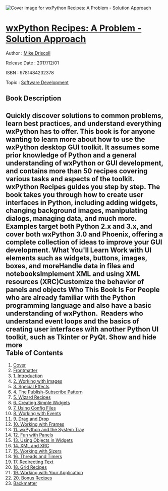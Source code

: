 ![Cover image for wxPython Recipes: A Problem - Solution Approach](https://imgdetail.ebookreading.net/cover/cover/20200215/EB9781484232378.jpg)

[wxPython Recipes: A Problem - Solution Approach](https://ebookreading.net/view/book/wxPython+Recipes%3A+A+Problem+-+Solution+Approach-EB9781484232378_1.html "wxPython Recipes: A Problem - Solution Approach")
====================================================================================================================

Author : [Mike Driscoll](https://ebookreading.net/search/author/Mike+Driscoll)

Release Date : 2017/12/01

ISBN : 9781484232378

Topic : [Software Development](https://ebookreading.net/search/category/software-development)

Book Description
-----------------

 Quickly discover solutions to common problems, learn best practices, and understand everything wxPython has to offer. This book is for anyone wanting to learn more about how to use the wxPython desktop GUI toolkit. It assumes some prior knowledge of Python and a general understanding of wxPython or GUI development, and contains more than 50 recipes covering various tasks and aspects of the toolkit.
wxPython Recipes guides you step by step. The book takes you through how to create user interfaces in Python, including adding widgets, changing background images, manipulating dialogs, managing data, and much more. Examples target both Python 2.x and 3.x, and cover both wxPython 3.0 and Phoenix, offering a complete collection of ideas to improve your GUI development.
What You'll Learn
Work with UI elements such as widgets, buttons, images, boxes, and moreHandle data in files and notebooksImplement XML and using XML resources (XRC)Customize the behavior of panels and objects Who This Book Is For
People who are already familiar with the Python programming language and also have a basic understanding of wxPython. 
Readers who understand event loops and the basics of creating user interfaces with another Python UI toolkit, such as Tkinter or PyQt.
        Show and hide more                
Table of Contents
-----------------

1. [Cover](https://ebookreading.net/view/book/wxPython+Recipes%3A+A+Problem+-+Solution+Approach-EB9781484232378_1.html)
1. [Frontmatter](https://ebookreading.net/view/book/wxPython+Recipes%3A+A+Problem+-+Solution+Approach-EB9781484232378_2.html)
1. [1. Introduction](https://ebookreading.net/view/book/wxPython+Recipes%3A+A+Problem+-+Solution+Approach-EB9781484232378_3.html)
1. [2. Working with Images](https://ebookreading.net/view/book/wxPython+Recipes%3A+A+Problem+-+Solution+Approach-EB9781484232378_4.html)
1. [3. Special Effects](https://ebookreading.net/view/book/wxPython+Recipes%3A+A+Problem+-+Solution+Approach-EB9781484232378_5.html)
1. [4. The Publish–Subscribe Pattern](https://ebookreading.net/view/book/wxPython+Recipes%3A+A+Problem+-+Solution+Approach-EB9781484232378_6.html)
1. [5. Wizard Recipes](https://ebookreading.net/view/book/wxPython+Recipes%3A+A+Problem+-+Solution+Approach-EB9781484232378_7.html)
1. [6. Creating Simple Widgets](https://ebookreading.net/view/book/wxPython+Recipes%3A+A+Problem+-+Solution+Approach-EB9781484232378_8.html)
1. [7. Using Config Files](https://ebookreading.net/view/book/wxPython+Recipes%3A+A+Problem+-+Solution+Approach-EB9781484232378_9.html)
1. [8. Working with Events](https://ebookreading.net/view/book/wxPython+Recipes%3A+A+Problem+-+Solution+Approach-EB9781484232378_10.html)
1. [9. Drag and Drop](https://ebookreading.net/view/book/wxPython+Recipes%3A+A+Problem+-+Solution+Approach-EB9781484232378_11.html)
1. [10. Working with Frames](https://ebookreading.net/view/book/wxPython+Recipes%3A+A+Problem+-+Solution+Approach-EB9781484232378_12.html)
1. [11. wxPython and the System Tray](https://ebookreading.net/view/book/wxPython+Recipes%3A+A+Problem+-+Solution+Approach-EB9781484232378_13.html)
1. [12. Fun with Panels](https://ebookreading.net/view/book/wxPython+Recipes%3A+A+Problem+-+Solution+Approach-EB9781484232378_14.html)
1. [13. Using Objects in Widgets](https://ebookreading.net/view/book/wxPython+Recipes%3A+A+Problem+-+Solution+Approach-EB9781484232378_15.html)
1. [14. XML and XRC](https://ebookreading.net/view/book/wxPython+Recipes%3A+A+Problem+-+Solution+Approach-EB9781484232378_16.html)
1. [15. Working with Sizers](https://ebookreading.net/view/book/wxPython+Recipes%3A+A+Problem+-+Solution+Approach-EB9781484232378_17.html)
1. [16. Threads and Timers](https://ebookreading.net/view/book/wxPython+Recipes%3A+A+Problem+-+Solution+Approach-EB9781484232378_18.html)
1. [17. Redirecting Text](https://ebookreading.net/view/book/wxPython+Recipes%3A+A+Problem+-+Solution+Approach-EB9781484232378_19.html)
1. [18. Grid Recipes](https://ebookreading.net/view/book/wxPython+Recipes%3A+A+Problem+-+Solution+Approach-EB9781484232378_20.html)
1. [19. Working with Your Application](https://ebookreading.net/view/book/wxPython+Recipes%3A+A+Problem+-+Solution+Approach-EB9781484232378_21.html)
1. [20. Bonus Recipes](https://ebookreading.net/view/book/wxPython+Recipes%3A+A+Problem+-+Solution+Approach-EB9781484232378_22.html)
1. [Backmatter](https://ebookreading.net/view/book/wxPython+Recipes%3A+A+Problem+-+Solution+Approach-EB9781484232378_23.html)
